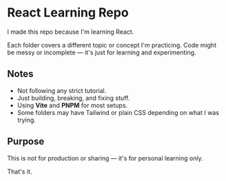 
# React Learning Repo

I made this repo because I'm learning React.

Each folder covers a different topic or concept I'm practicing. Code might be messy or incomplete — it's just for learning and experimenting.


## Notes

- Not following any strict tutorial.
- Just building, breaking, and fixing stuff.
- Using **Vite** and **PNPM** for most setups.
- Some folders may have Tailwind or plain CSS depending on what I was trying.

## Purpose

This is not for production or sharing — it's for personal learning only.

That's it.
